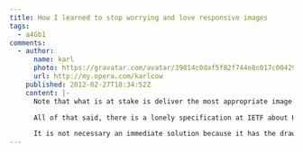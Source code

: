 ```yaml
---
title: How I learned to stop worrying and love responsive images
tags:
  - a4Gb1
comments:
  - author:
      name: karl
      photo: https://gravatar.com/avatar/39814c0daf5f82f744e8c017c00429f9
      url: http://my.opera.com/karlcow
    published: 2012-02-27T18:34:52Z
    content: |-
      Note that what is at stake is deliver the most appropriate image for the current usage environment. So it’s not necessary a matter of size (width and height) but it can be a matter of weight. When on a small mobile device but connected through WiFi, I want to be able to have access to the big version of the image. The reason is that in coming scenarios of glanceable and/or shared screens, what is reaching my device is not necessary where it will be displayed/printed in the end. So media queries on network capabilities seem to be a better fit than screen size. Note that there is a Javascript API coming for network capabilities. I bet that this will evolve quickly, and there will be new devices contexts that we have not yet imagined.

      All of that said, there is a lonely specification at IETF about HTTP transparent negotiation. Basically it is a kind of media queries for the server. It gives information on what type of resources are available on the server, so the client could select the one which is appropriate for its context. I wrote about that. <http://my.opera.com/karlcow/blog/2011/12/08/responsive-images-and-transparent-content-negotiation-in-http>

      It is not necessary an immediate solution because it has the drawback that most front-end Web developers have no control or sometimes knowledge about the back-end, and content negotiation had a bad publicity in the past among browser implementers.
---
```

